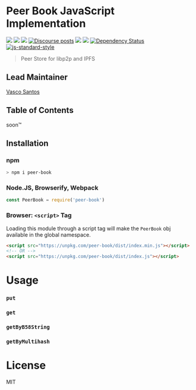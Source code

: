 Peer Book JavaScript Implementation
===================================

[![](https://img.shields.io/badge/made%20by-Protocol%20Labs-blue.svg?style=flat-square)](http://protocol.ai)
[![](https://img.shields.io/badge/project-libp2p-yellow.svg?style=flat-square)](http://libp2p.io/)
[![](https://img.shields.io/badge/freenode-%23libp2p-yellow.svg?style=flat-square)](http://webchat.freenode.net/?channels=%23libp2p)
[![Discourse posts](https://img.shields.io/discourse/https/discuss.libp2p.io/posts.svg)](https://discuss.libp2p.io)
[![](https://img.shields.io/codecov/c/github/libp2p/js-peer-book.svg?style=flat-square)](https://codecov.io/gh/libp2p/js-peer-book)
[![](https://img.shields.io/travis/libp2p/js-peer-book.svg?style=flat-square)](https://travis-ci.com/libp2p/js-peer-book)
[![Dependency Status](https://david-dm.org/libp2p/js-peer-book.svg?style=flat-square)](https://david-dm.org/libp2p/js-peer-book)
[![js-standard-style](https://img.shields.io/badge/code%20style-standard-brightgreen.svg?style=flat-square)](https://github.com/feross/standard)

> Peer Store for libp2p and IPFS

## Lead Maintainer

[Vasco Santos](https://github.com/vasco-santos)

## Table of Contents

soon™

## Installation

### npm

```sh
> npm i peer-book
```

### Node.JS, Browserify, Webpack

```JavaScript
const PeerBook = require('peer-book')
```

### Browser: `<script>` Tag

Loading this module through a script tag will make the `PeerBook` obj available in the global namespace.

```html
<script src="https://unpkg.com/peer-book/dist/index.min.js"></script>
<!-- OR -->
<script src="https://unpkg.com/peer-book/dist/index.js"></script>
```

# Usage

### `put`

### `get`

### `getByB58String`

### `getByMultihash`

# License

MIT
